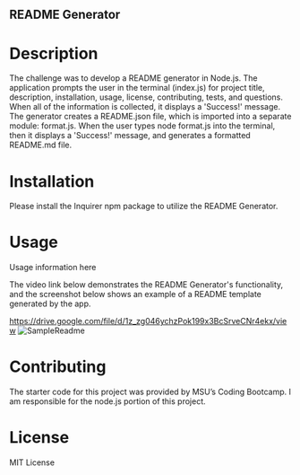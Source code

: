 ## README Generator

# Description

The challenge was to develop a README generator in Node.js. The application prompts the user in the terminal (index.js) for project title, description, installation, usage, license, contributing, tests, and questions. When all of the information is collected, it displays a 'Success!' message. The generator creates a README.json file, which is imported into a separate module: format.js. When the user types node format.js into the terminal, then it displays a 'Success!' message, and generates a formatted README.md file. 

# Installation

Please install the Inquirer npm package to utilize the README Generator.

# Usage

Usage information here

The video link below demonstrates the README Generator's functionality, and the screenshot below shows an example of a README template generated by the app.

https://drive.google.com/file/d/1z_zg046ychzPok199x3BcSrveCNr4ekx/view
![SampleReadme](https://github.com/beastrobel/readme-generator/assets/137853377/73556f77-bfcd-4a73-9903-bfa507c22fd8)


# Contributing

The starter code for this project was provided by MSU’s Coding Bootcamp. I am responsible for the node.js portion of this project.

# License

MIT License

